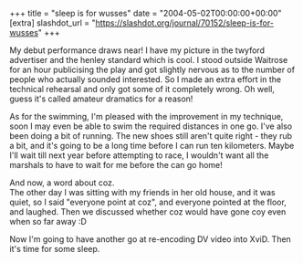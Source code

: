 +++
title = "sleep is for wusses"
date = "2004-05-02T00:00:00+00:00"
[extra]
slashdot_url = "https://slashdot.org/journal/70152/sleep-is-for-wusses"
+++

<p>My debut performance draws near! I have my picture in the twyford advertiser and the henley standard which is cool. I stood outside Waitrose for an hour publicising the play and got slightly nervous as to the number of people who actually sounded interested. So I made an extra effort in the technical rehearsal and only got some of it completely wrong. Oh well, guess it's called amateur dramatics for a reason!</p>
<p>As for the swimming, I'm pleased with the improvement in my technique, soon I may even be able to swim the required distances in one go. I've also been doing a bit of running. The new shoes still aren't quite right - they rub a bit, and it's going to be a long time before I can run ten kilometers. Maybe I'll wait till next year before attempting to race, I wouldn't want all the marshals to have to wait for me before the can go home!</p>
<p>And now, a word about coz.<br>The other day I was sitting with my friends in her old house, and it was quiet, so I said "everyone point at coz", and everyone pointed at the floor, and laughed. Then we discussed whether coz would have gone coy even when so far away<nobr> </nobr>:D</p>
<p>Now I'm going to have another go at re-encoding DV video into XviD. Then it's time for some sleep.</p>

